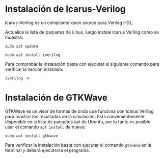 # Instalación de Icarus-Verilog

Icarus-Verilog es un compilador *open source* para Verilog HDL.

Actualice la lista de paquetes de Linux, luego instale Icarus Verilog como se muestra:

```
sudo apt update
```

```
sudo apt install iverilog
```

Para comprobar la instalación basta con ejecutar el siguiente comando para verificar la versión instalada:

```
iverilog -v
```


# Instalación de GTKWave

GTKWave es un visor de formas de onda que funciona con Icarus Verilog para mostrar los resultados de la simulación. Está convenientemente disponible en la lista de paquetes apt de Ubuntu, por lo tanto es posible usar el comando ```apt install``` de nuevo:


```
sudo apt install gtkwave
```

Para verificar la instalación basta con ejecutar el comando ```gtkwave``` en la terminal y deberá ejecutarse el programa.
